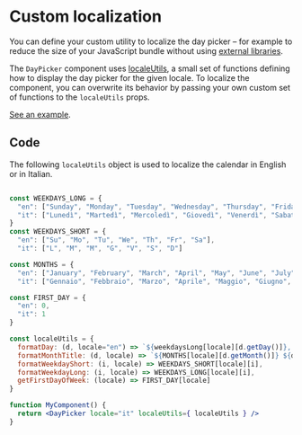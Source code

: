 # Custom localization

You can define your custom utility to localize the day picker – for example to reduce the size of your JavaScript bundle without using [external libraries](LocalizationMoment.md).

The `DayPicker` component uses [localeUtils](LocaleUtils.md), a small set of functions defining how to display the day picker for the given locale. To localize the component, you can overwrite its behavior by passing your own custom set of functions to the `localeUtils` props.

[See an example](http://react-day-picker.js.org/examples?localizedCustom).

## Code

The following `localeUtils` object is used to localize the calendar in English or in Italian.

```jsx

const WEEKDAYS_LONG = {
  "en": ["Sunday", "Monday", "Tuesday", "Wednesday", "Thursday", "Friday", "Saturday"],
  "it": ["Lunedì", "Martedì", "Mercoledì", "Giovedì", "Venerdì", "Sabato", "Domenica"]
}
const WEEKDAYS_SHORT = {
  "en": ["Su", "Mo", "Tu", "We", "Th", "Fr", "Sa"],
  "it": ["L", "M", "M", "G", "V", "S", "D"]

const MONTHS = {
  "en": ["January", "February", "March", "April", "May", "June", "July", "August", "September", "October", "November", "December"]
  "it": ["Gennaio", "Febbraio", "Marzo", "Aprile", "Maggio", "Giugno", "Luglio", "Agosto", "Settembre", "Ottobre", "Novembre", "Dicembre"];

const FIRST_DAY = {
  "en": 0,
  "it": 1
}

const localeUtils = {
  formatDay: (d, locale="en") => `${weekdaysLong[locale][d.getDay()]}, ${d.getDate()} ${months[locale][d.getMonth()]} ${d.getFullYear()}`,
  formatMonthTitle: (d, locale) => `${MONTHS[locale][d.getMonth()]} ${d.getFullYear()}`,
  formatWeekdayShort: (i, locale) => WEEKDAYS_SHORT[locale][i],
  formatWeekdayLong: (i, locale) => WEEKDAYS_LONG[locale][i],
  getFirstDayOfWeek: (locale) => FIRST_DAY[locale]
}

function MyComponent() {
  return <DayPicker locale="it" localeUtils={ localeUtils } />
}

```
